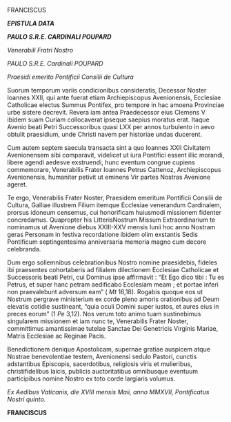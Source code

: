 FRANCISCUS

***EPISTULA DATA***

***PAULO S.R.E. CARDINALI POUPARD***

*Venerabili Fratri Nostro*

*PAULO S.R.E. Cardinali POUPARD*

*Praesidi emerito Pontificii Consilii de Cultura*

Suorum temporum variis condicionibus consideratis, Decessor Noster Ioannes XXII, qui ante fuerat etiam Archiepiscopus Avenionensis, Ecclesiae Catholicae electus Summus Pontifex, pro tempore in hac amoena Provinciae urbe sistere decrevit. Revera iam antea Praedecessor eius Clemens V ibidem suam Curiam collocaverat ipseque saepius moratus erat. Itaque Avenio beati Petri Successoribus quasi LXX per annos turbulento in aevo obtulit praesidium, unde Christi navem per historiae undas ducerent.

Cum autem septem saecula transacta sint a quo Ioannes XXII Civitatem Avenionensem sibi comparavit, videlicet ut iura Pontifici essent illic morandi, libere agendi aedesve exstruendi, hunc eventum congrue cupiens commemorare, Venerabilis Frater Ioannes Petrus Cattenoz, Archiepiscopus Avenionensis, humaniter petivit ut eminens Vir partes Nostras Avenione ageret.

Te ergo, Venerabilis Frater Noster, Praesidem emeritum Pontificii Consilii de Cultura, Galliae illustrem Filium itemque Ecclesiae venerandum Cardinalem, prorsus idoneum censemus, cui honorificam huiusmodi missionem fidenter concredamus. Quapropter his LitterisNostrum Missum Extraordinarium te nominamus ut Avenione diebus XXIII-XXV mensis Iunii hoc anno Nostram geras Personam in festiva recordatione ibidem olim exstantis Sedis Pontificum septingentesima anniversaria memoria magno cum decore celebranda.

Dum ergo sollemnibus celebrationibus Nostro nomine praesidebis, fideles ibi praesentes cohortaberis ad filialem dilectionem Ecclesiae Catholicae et Successoris beati Petri, cui Dominus ipse affirmavit : “Et Ego dico tibi : Tu es Petrus, et super hanc petram aedificabo Ecclesiam meam ; et portae inferi non praevalebunt adversum eam” ( *Mt* 16,18). Rogabis quoque eos ut Nostrum pergrave ministerium ex corde pleno amoris orationibus ad Deum elevatis cotidie sustineant, “quia oculi Domini super iustos, et aures eius in preces eorum” (1 *Pe* 3,12). Nos verum toto animo tuam sustinebimus singularem missionem et iam nunc te, Venerabilis Frater Noster, committimus amantissimae tutelae Sanctae Dei Genetricis Virginis Mariae, Matris Ecclesiae ac Reginae Pacis.

Benedictionem denique Apostolicam, supernae gratiae auspicem atque Nostrae benevolentiae testem, Avenionensi sedulo Pastori, cunctis adstantibus Episcopis, sacerdotibus, religiosis viris et mulieribus, christifidelibus laicis, publicis auctoritatibus omnibusque eventuum participibus nomine Nostro ex toto corde largiaris volumus.

*Ex Aedibus Vaticanis, die XVIII mensis Maii, anno MMXVII, Pontificatus Nostri quinto.*

**FRANCISCUS**